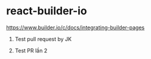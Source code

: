 # react-builder-io
https://www.builder.io/c/docs/integrating-builder-pages


1. Test pull request by JK

2. Test PR lần 2
